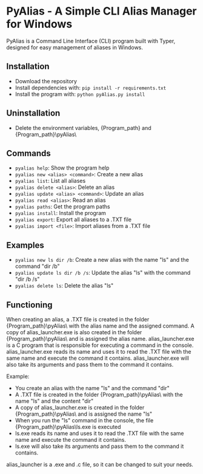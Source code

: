 # PyAlias - A Simple CLI Alias Manager for Windows

PyAlias is a Command Line Interface (CLI) program built with Typer, designed for easy management of aliases in Windows.

## Installation

- Download the repository
- Install dependencies with: `pip install -r requirements.txt`
- Install the program with: `python pyAlias.py install`

## Uninstallation

- Delete the environment variables, {Program_path} and {Program_path}\pyAlias\

## Commands

- `pyalias help`: Show the program help
- `pyalias new <alias> <command>`: Create a new alias
- `pyalias list`: List all aliases
- `pyalias delete <alias>`: Delete an alias
- `pyalias update <alias> <command>`: Update an alias
- `pyalias read <alias>`: Read an alias
- `pyalias paths`: Get the program paths
- `pyalias install`: Install the program
- `pyalias export`: Export all aliases to a .TXT file
- `pyalias import <file>`: Import aliases from a .TXT file


## Examples
- `pyalias new ls dir /b`: Create a new alias with the name "ls" and the command "dir /b"
- `pyalias update ls dir /b /s`: Update the alias "ls" with the command "dir /b /s"
- `pyalias delete ls`: Delete the alias "ls"

## Functioning

When creating an alias, a .TXT file is created in the folder {Program_path}\pyAlias\ with the alias name and the assigned command.
A copy of alias_launcher.exe is also created in the folder {Program_path}\pyAlias\ and is assigned the alias name.
alias_launcher.exe is a C program that is responsible for executing a command in the console.
alias_launcher.exe reads its name and uses it to read the .TXT file with the same name and execute the command it contains.
alias_launcher.exe will also take its arguments and pass them to the command it contains.

Example:
- You create an alias with the name "ls" and the command "dir"
- A .TXT file is created in the folder {Program_path}\pyAlias\ with the name "ls" and the content "dir"
- A copy of alias_launcher.exe is created in the folder {Program_path}\pyAlias\ and is assigned the name "ls"
- When you run the "ls" command in the console, the file {Program_path}\pyAlias\ls.exe is executed
- ls.exe reads its name and uses it to read the .TXT file with the same name and execute the command it contains.
- ls.exe will also take its arguments and pass them to the command it contains.

alias_launcher is a .exe and .c file, so it can be changed to suit your needs.
